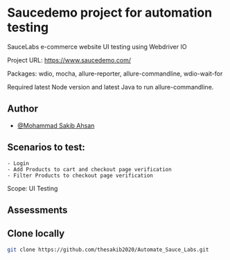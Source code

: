 # Saucedemo project for automation testing
SauceLabs e-commerce website UI testing using Webdriver IO

Project URL: https://www.saucedemo.com/

Packages: wdio, mocha, allure-reporter, allure-commandline, wdio-wait-for

Required latest Node version and latest Java to run allure-commandline.

## Author
- [@Mohammad Sakib Ahsan](https://github.com/thesakib2020)

## Scenarios to test: 

    - Login
    - Add Products to cart and checkout page verification
    - Filter Products to checkout page verification

Scope: UI Testing



## Assessments
## Clone locally
```bash
git clone https://github.com/thesakib2020/Automate_Sauce_Labs.git
```